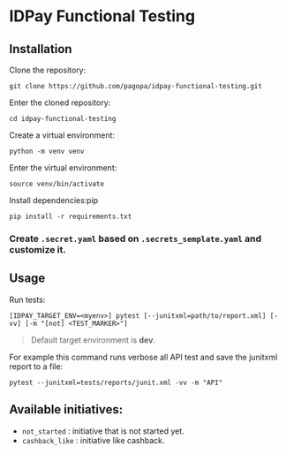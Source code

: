 # IDPay Functional Testing

## Installation

Clone the repository:

```commandline
git clone https://github.com/pagopa/idpay-functional-testing.git
```

Enter the cloned repository:

```commandline
cd idpay-functional-testing
```

Create a virtual environment:

```commandline
python -m venv venv
```

Enter the virtual environment:

```commandline
source venv/bin/activate
```

Install dependencies:pip

```commandline
pip install -r requirements.txt
```

### Create `.secret.yaml` based on `.secrets_semplate.yaml` and customize it.

## Usage

Run tests:

```commandline
[IDPAY_TARGET_ENV=<myenv>] pytest [--junitxml=path/to/report.xml] [-vv] [-m "[not] <TEST_MARKER>"]
```

> Default target environment is **dev**.

For example this command runs verbose all API test and save the junitxml report to a file:

```commandline
pytest --junitxml=tests/reports/junit.xml -vv -m "API"
```

## Available initiatives:

- `not_started` : initiative that is not started yet.
- `cashback_like` : initiative like cashback.
